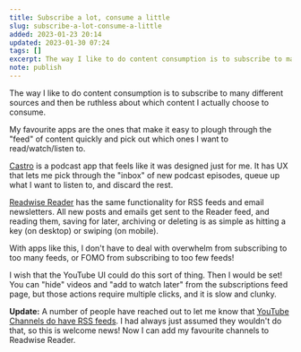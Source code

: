 ```yaml
---
title: Subscribe a lot, consume a little
slug: subscribe-a-lot-consume-a-little
added: 2023-01-23 20:14
updated: 2023-01-30 07:24
tags: []
excerpt: The way I like to do content consumption is to subscribe to many different sources and then be ruthless about which content I actually choose to consume. 
note: publish
---
```


The way I like to do content consumption is to subscribe to many different sources and then be ruthless about which content I actually choose to consume. 

My favourite apps are the ones that make it easy to plough through the "feed" of content quickly and pick out which ones I want to read/watch/listen to.

[Castro](https://castro.fm/) is a podcast app that feels like it was designed just for me. It has UX that lets me pick through the "inbox" of new podcast episodes, queue up what I want to listen to, and discard the rest. 

[Readwise Reader](https://readwise.io/read) has the same functionality for RSS feeds and email newsletters. All new posts and emails get sent to the Reader feed, and reading them, saving for later, archiving or deleting is as simple as hitting a key (on desktop) or swiping (on mobile).

With apps like this, I don't have to deal with overwhelm from subscribing to too many feeds, or FOMO from subscribing to too few feeds!

I wish that the YouTube UI could do this sort of thing. Then I would be set! You can "hide" videos and "add to watch later" from the subscriptions feed page, but those actions require multiple clicks, and it is slow and clunky.

**Update:** A number of people have reached out to let me know that [YouTube Channels do have RSS feeds](https://danielmiessler.com/blog/rss-feed-youtube-channel/). I had always just assumed they wouldn't do that, so this is welcome news! Now I can add my favourite channels to Readwise Reader. 